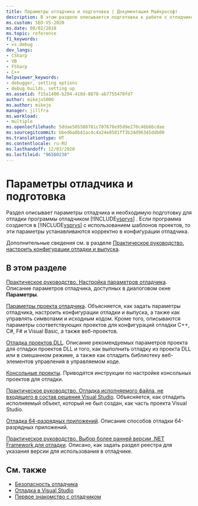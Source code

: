 ```yaml
---
title: Параметры отладчика и подготовка | Документация Майкрософт
description: В этом разделе описывается подготовка к работе с отладчиком Visual Studio, а также приводятся соответствующие свойства. Для ознакомления с соответствующими сведениями воспользуйтесь представленными здесь ссылками.
ms.custom: SEO-VS-2020
ms.date: 08/01/2018
ms.topic: reference
f1_keywords:
- vs.debug
dev_langs:
- CSharp
- VB
- FSharp
- C++
helpviewer_keywords:
- debugger, setting options
- debug builds, setting up
ms.assetid: f15a1400-b204-418d-8878-ab7755470fd7
author: mikejo5000
ms.author: mikejo
manager: jillfra
ms.workload:
- multiple
ms.openlocfilehash: 5ddae505580781c707678e95d9e270c46b86cdae
ms.sourcegitcommit: bbed6a0b41ac4c4a24e8581ff3b34d96345ddb00
ms.translationtype: HT
ms.contentlocale: ru-RU
ms.lasthandoff: 12/03/2020
ms.locfileid: "96560230"
---
```

# <a name="debugger-settings-and-preparation"></a>Параметры отладчика и подготовка
Раздел описывает параметры отладчика и необходимую подготовку для отладки программы отладчиком [!INCLUDE[vsprvs](../code-quality/includes/vsprvs_md.md)] . Если программа создается в [!INCLUDE[vsprvs](../code-quality/includes/vsprvs_md.md)] с использованием шаблонов проектов, то эти параметры устанавливаются корректно в конфигурации отладчика.

 Дополнительные сведения см. в разделе [Практическое руководство. настроить конфигурации отладки и выпуска](../debugger/how-to-set-debug-and-release-configurations.md).

## <a name="in-this-section"></a>В этом разделе

 [Практическое руководство. Настройка параметров отладчика](../debugger/how-to-specify-debugger-settings.md). Описание параметров отладчика, доступных в диалоговом окне **Параметры**.
 
 [Параметры проекта отладчика](../debugger/debugger-project-settings.md). Объясняется, как задать параметры отладчика, настроить конфигурации отладки и выпуска, а также как управлять символами и исходным кодом. Кроме того, описываются параметры соответствующих проектов для конфигураций отладки C++, C#, F# и Visual Basic, а также веб-проектов.

 [Отладка проектов DLL](../debugger/debugging-dll-projects.md). Описание рекомендуемых параметров проекта для отладки проектов DLL и того, как выполнить отладку из проекта DLL или в смешанном режиме, а также как отладить библиотеку веб-элементов управления в управляемом коде.

 [Консольные проекты](../debugger/debugging-preparation-console-projects.md). Приводятся инструкции по настройке консольных проектов для отладки.

 [Практическое руководство. Отладка исполняемого файла, не входящего в состав решения Visual Studio](../debugger/how-to-debug-an-executable-not-part-of-a-visual-studio-solution.md). Объясняется, как отладить исполняемый объект, который не был создан, как часть проекта Visual Studio.

 [Отладка 64-разрядных приложений](../debugger/debug-64-bit-applications.md). Описание способов отладки 64-разрядных приложений.

 [Практическое руководство. Выбор более ранней версии .NET Framework для отладки](../debugger/how-to-specify-a-dotnet-framework-version-for-debugging.md). Описано, как задать раздел реестра для указания версии для использования в отладчике.

## <a name="see-also"></a>См. также
- [Безопасность отладчика](../debugger/debugger-security.md)
- [Отладка в Visual Studio](../debugger/index.yml)
- [Первое знакомство с отладчиком](../debugger/debugger-feature-tour.md)
